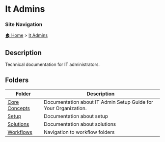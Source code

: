 <!-- description: Technical documentation for IT administrators. -->

# It Admins

### Site Navigation
[🏠 Home](../README.md) > [It Admins](README.md)

## Description
Technical documentation for IT administrators.

## Folders

| **Folder** | **Description** |
|-----------|---------------|
| [Core Concepts](core-concepts/) | Documentation about IT Admin Setup Guide for Your Organization. |
| [Setup](setup/) | Documentation about setup |
| [Solutions](solutions/) | Documentation about solutions |
| [Workflows](workflows/) | Navigation to workflow folders |

